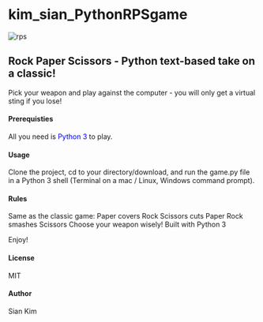 # kim_sian_PythonRPSgame

![rps](https://user-images.githubusercontent.com/90750078/160039776-933b3efe-5611-4c99-b541-98407e792558.jpg)

## Rock Paper Scissors - Python text-based take on a classic!

Pick your weapon and play against the computer - you will only get a virtual sting if you lose!

#### Prerequisties
All you need is <span style="color: #0000FF">Python 3</span> to play.

#### Usage 
Clone the project, cd to your directory/download, and run the game.py file in a Python 3 shell (Terminal on a mac / Linux, Windows command prompt).

#### Rules
Same as the classic game:
Paper covers Rock Scissors cuts Paper Rock smashes Scissors
Choose your weapon wisely!
Built with Python 3

Enjoy!

#### License 
MIT

#### Author 
Sian Kim
